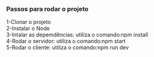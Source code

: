### Passos para rodar o projeto

1-Clonar o projeto
<br>
2-Instalar o Node
<br>
3-Intalar as depemdências: utiliza o comando:<stroung>npm install</stroung>
<br>
4-Rodar o servidor: utiliza o comando:<stroung>npm start</stroung>
<br>
5-Rodar o cliente: utiliza o comando:<stroung>npm run dev</stroung>